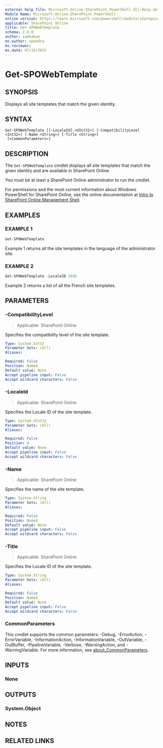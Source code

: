```yaml
---
external help file: Microsoft.Online.SharePoint.PowerShell.dll-Help.xml
Module Name: Microsoft.Online.SharePoint.PowerShell
online version: https://learn.microsoft.com/powershell/module/sharepoint-online/get-spowebtemplate
applicable: SharePoint Online
title: Get-SPOWebTemplate
schema: 2.0.0
author: samkabue
ms.author: speedta
ms.reviewer:
ms.date: 07/16/2025
---
```


# Get-SPOWebTemplate

## SYNOPSIS

Displays all site templates that match the given identity.

## SYNTAX

```
Get-SPOWebTemplate [[-LocaleId] <UInt32>] [-CompatibilityLevel <Int32>] [-Name <String>] [-Title <String>]
 [<CommonParameters>]
```

## DESCRIPTION

The `Get-SPOWebTemplate` cmdlet displays all site templates that match the given identity and are available in SharePoint Online.

You must be at least a SharePoint Online administrator to run the cmdlet.

For permissions and the most current information about Windows PowerShell for SharePoint Online, see the online documentation at [Intro to SharePoint Online Management Shell](/powershell/sharepoint/sharepoint-online/introduction-sharepoint-online-management-shell).

## EXAMPLES

### EXAMPLE 1

```powershell
Get-SPOWebTemplate
```

Example 1 returns all the site templates in the language of the administrator site.

### EXAMPLE 2

```powershell
Get-SPOWebTemplate -LocaleID 1036
```

Example 2 returns a list of all the French site templates.

## PARAMETERS

### -CompatibilityLevel

> Applicable: SharePoint Online

Specifies the compatibility level of the site template.

```yaml
Type: System.Int32
Parameter Sets: (All)
Aliases:

Required: False
Position: Named
Default value: None
Accept pipeline input: False
Accept wildcard characters: False
```

### -LocaleId

> Applicable: SharePoint Online

Specifies the Locale ID of the site template.

```yaml
Type: System.UInt32
Parameter Sets: (All)
Aliases:

Required: False
Position: 0
Default value: None
Accept pipeline input: False
Accept wildcard characters: False
```

### -Name

> Applicable: SharePoint Online

Specifies the name of the site template.

```yaml
Type: System.String
Parameter Sets: (All)
Aliases:

Required: False
Position: Named
Default value: None
Accept pipeline input: False
Accept wildcard characters: False
```

### -Title

> Applicable: SharePoint Online

Specifies the Locale ID of the site template.

```yaml
Type: System.String
Parameter Sets: (All)
Aliases:

Required: False
Position: Named
Default value: None
Accept pipeline input: False
Accept wildcard characters: False
```

### CommonParameters

This cmdlet supports the common parameters: -Debug, -ErrorAction, -ErrorVariable, -InformationAction, -InformationVariable, -OutVariable, -OutBuffer, -PipelineVariable, -Verbose, -WarningAction, and -WarningVariable. For more information, see [about_CommonParameters](https://go.microsoft.com/fwlink/?LinkID=113216).

## INPUTS

### None

## OUTPUTS

### System.Object

## NOTES

## RELATED LINKS
